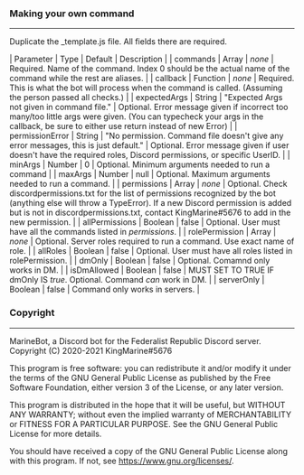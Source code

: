 ### Making your own command
---
Duplicate the _template.js file. All fields there are required.

| Parameter | Type | Default | Description |
| commands | Array | *none* | Required. Name of the command. Index 0 should be the actual name of the command while the rest are aliases. |
| callback | Function | *none* | Required. This is what the bot will process when the command is called. (Assuming the person passed all checks.) |
| expectedArgs | String | "Expected Args not given in command file." | Optional. Error message given if incorrect too many/too little args were given. (You can typecheck your args in the callback, be sure to either use return instead of new Error) |
| permissionError | String | "No permission. Command file doesn't give any error messages, this is just default." | Optional. Error message given if user doesn't have the required roles, Discord permissions, or specific UserID. |
| minArgs | Number | 0 | Optional. Minimum arguments needed to run a command |
| maxArgs | Number | null | Optional. Maximum arguments needed to run a command. |
| permissions | Array | *none* | Optional. Check discordpermissions.txt for the list of permissions recognized by the bot (anything else will throw a TypeError). If a new Discord permission is added but is not in discordpermissions.txt, contact KingMarine#5676 to add in the new permission. |
| allPermissions | Boolean | false | Optional. User must have all the commands listed in *permissions*. |
| rolePermission | Array | *none* | Optional. Server roles required to run a command. Use exact name of role. |
| allRoles | Boolean | false | Optional. User must have all roles listed in rolePermission. |
| dmOnly | Boolean | false | Optional. Comamnd only works in DM. |
| isDmAllowed | Boolean | false | MUST SET TO TRUE IF dmOnly IS *true*. Optional. Command *can* work in DM. |
| serverOnly | Boolean | false | Command only works in servers. |

### Copyright
---
MarineBot, a Discord bot for the Federalist Republic Discord server.
Copyright (C) 2020-2021  KingMarine#5676

This program is free software: you can redistribute it and/or modify
it under the terms of the GNU General Public License as published by
the Free Software Foundation, either version 3 of the License, or
any later version.

This program is distributed in the hope that it will be useful,
but WITHOUT ANY WARRANTY; without even the implied warranty of
MERCHANTABILITY or FITNESS FOR A PARTICULAR PURPOSE.  See the
GNU General Public License for more details.

You should have received a copy of the GNU General Public License
along with this program.  If not, see <https://www.gnu.org/licenses/>.